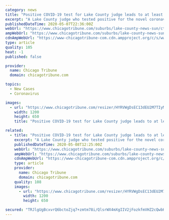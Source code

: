 ```yaml
---
category: news
title: "Positive COVID-19 test for Lake County judge leads to at least 13 additional county employees self-quarantining"
excerpt: "A Lake County judge who tested positive for the novel coronavirus was not wearing a mask while on the bench, leading some county employees to self quarantine when they wouldn't have had he had worn a mask."
publishedDateTime: 2020-05-07T22:36:00Z
webUrl: "https://www.chicagotribune.com/suburbs/lake-county-news-sun/ct-lns-lake-county-judge-coronavirus-mask-st-0508-20200507-okbuny3gjnevhni4ozxs6kaivy-story.html"
ampWebUrl: "https://www.chicagotribune.com/suburbs/lake-county-news-sun/ct-lns-lake-county-judge-coronavirus-mask-st-0508-20200507-okbuny3gjnevhni4ozxs6kaivy-story.html?outputType=amp"
cdnAmpWebUrl: "https://www-chicagotribune-com.cdn.ampproject.org/c/s/www.chicagotribune.com/suburbs/lake-county-news-sun/ct-lns-lake-county-judge-coronavirus-mask-st-0508-20200507-okbuny3gjnevhni4ozxs6kaivy-story.html?outputType=amp"
type: article
quality: 105
heat: -1
published: false

provider:
  name: Chicago Tribune
  domain: chicagotribune.com

topics:
  - New Cases
  - Coronavirus

images:
  - url: "https://www.chicagotribune.com/resizer/HYRVWgDsEC13dEU2M7TIyM6oyJI=/1200x0/top/www.trbimg.com/img-56f02a81/turbine/chi-default-open-graph-ct-logo/1200/1200x650"
    width: 1200
    height: 650
    title: "Positive COVID-19 test for Lake County judge leads to at least 13 additional county employees self-quarantining"

related:
  - title: "Positive COVID-19 test for Lake County judge leads to at least 13 additional employees self-quarantining"
    excerpt: "A Lake County judge who tested positive for the novel coronavirus was not wearing a mask while on the bench, leading some county employees to self-quarantine when they wouldn't have had he had worn a mask."
    publishedDateTime: 2020-05-08T12:25:00Z
    webUrl: "https://www.chicagotribune.com/suburbs/lake-county-news-sun/ct-lns-lake-county-judge-coronavirus-mask-st-0508-20200507-okbuny3gjnevhni4ozxs6kaivy-story.html"
    ampWebUrl: "https://www.chicagotribune.com/suburbs/lake-county-news-sun/ct-lns-lake-county-judge-coronavirus-mask-st-0508-20200507-okbuny3gjnevhni4ozxs6kaivy-story.html?outputType=amp"
    cdnAmpWebUrl: "https://www-chicagotribune-com.cdn.ampproject.org/c/s/www.chicagotribune.com/suburbs/lake-county-news-sun/ct-lns-lake-county-judge-coronavirus-mask-st-0508-20200507-okbuny3gjnevhni4ozxs6kaivy-story.html?outputType=amp"
    type: article
    provider:
      name: Chicago Tribune
      domain: chicagotribune.com
    quality: 108
    images:
      - url: "https://www.chicagotribune.com/resizer/HYRVWgDsEC13dEU2M7TIyM6oyJI=/1200x0/top/www.trbimg.com/img-56f02a81/turbine/chi-default-open-graph-ct-logo/1200/1200x650"
        width: 1200
        height: 650

secured: "TRJlgUgBcxvrQ6bctoZjq7+zmtm78i/QlsrWX4mXgIIV2jFozkfmVHZ2cQwbHgGAnL9kf8c0n4HHZRGUSe4pQGwP8R5eVc7l4uEZsseplyzS6Ie7bgZcEVzCaoh/uYs6HbZ1+RzDgscf+deRWlmIXLHp1hUJS1fQMmvkxIUzy//GwS2ZigfJZD12vMtPqeABly8jTywmkxT5jNTTluIPz23ddm6rgWg86sg4TqsZVas/mlEQUuse87XQRw9cmMnx83CyS2m8kLktWHKv4HgwCn+vGJYTGRXYtrZwrniUyknRois80EAc9WeceFiGKOc/;VZ575SGQqDFnRRY5/ggZzg=="
---
```


